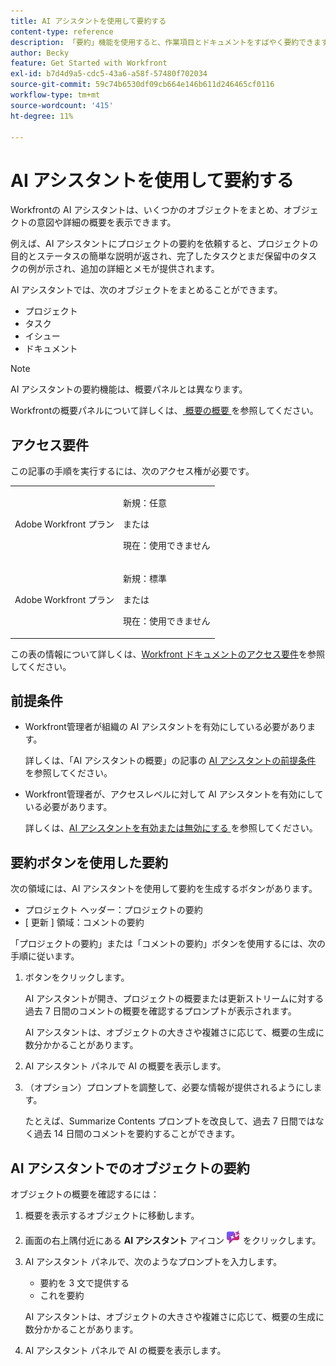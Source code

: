 ```yaml
---
title: AI アシスタントを使用して要約する
content-type: reference
description: 「要約」機能を使用すると、作業項目とドキュメントをすばやく要約できます。
author: Becky
feature: Get Started with Workfront
exl-id: b7d4d9a5-cdc5-43a6-a58f-57480f702034
source-git-commit: 59c74b6530df09cb664e146b611d246465cf0116
workflow-type: tm+mt
source-wordcount: '415'
ht-degree: 11%

---
```


# AI アシスタントを使用して要約する

Workfrontの AI アシスタントは、いくつかのオブジェクトをまとめ、オブジェクトの意図や詳細の概要を表示できます。

例えば、AI アシスタントにプロジェクトの要約を依頼すると、プロジェクトの目的とステータスの簡単な説明が返され、完了したタスクとまだ保留中のタスクの例が示され、追加の詳細とメモが提供されます。

AI アシスタントでは、次のオブジェクトをまとめることができます。

* プロジェクト
* タスク
* イシュー
* ドキュメント

>[!NOTE]
>
>AI アシスタントの要約機能は、概要パネルとは異なります。
>
>Workfrontの概要パネルについて詳しくは、[ 概要の概要 ](/help/quicksilver/workfront-basics/the-new-workfront-experience/summary-overview.md) を参照してください。

## アクセス要件

この記事の手順を実行するには、次のアクセス権が必要です。

<table style="table-layout:auto"> 
 <col> 
 <col> 
 <tbody> 
  <tr> 
   <td role="rowheader">Adobe Workfront プラン</td> 
   <td><p>新規：任意</p>
       <p>または</p>
       <p>現在：使用できません</p></td>
  </tr> 
  <tr> 
   <td role="rowheader">Adobe Workfront プラン</td> 
   <td><p>新規：標準</p>
       <p>または</p>
       <p>現在：使用できません</p></td>
  </tr> 
 </tbody> 
</table>

この表の情報について詳しくは、[Workfront ドキュメントのアクセス要件](/help/quicksilver/administration-and-setup/add-users/access-levels-and-object-permissions/access-level-requirements-in-documentation.md)を参照してください。

## 前提条件

* Workfront管理者が組織の AI アシスタントを有効にしている必要があります。

  詳しくは、「AI アシスタントの概要」の記事の [AI アシスタントの前提条件 ](/help/quicksilver/workfront-basics/ai-assistant/ai-assistant-overview.md#prerequisites-to-ai-assistant) を参照してください。
* Workfront管理者が、アクセスレベルに対して AI アシスタントを有効にしている必要があります。

  詳しくは、[AI アシスタントを有効または無効にする ](/help/quicksilver/workfront-basics/ai-assistant/enable-or-disable-assistant.md) を参照してください。

## 要約ボタンを使用した要約

次の領域には、AI アシスタントを使用して要約を生成するボタンがあります。

* プロジェクト ヘッダー：プロジェクトの要約
* [ 更新 ] 領域：コメントの要約

「プロジェクトの要約」または「コメントの要約」ボタンを使用するには、次の手順に従います。

1. ボタンをクリックします。

   AI アシスタントが開き、プロジェクトの概要または更新ストリームに対する過去 7 日間のコメントの概要を確認するプロンプトが表示されます。

   AI アシスタントは、オブジェクトの大きさや複雑さに応じて、概要の生成に数分かかることがあります。

1. AI アシスタント パネルで AI の概要を表示します。
1. （オプション）プロンプトを調整して、必要な情報が提供されるようにします。

   たとえば、Summarize Contents プロンプトを改良して、過去 7 日間ではなく過去 14 日間のコメントを要約することができます。

## AI アシスタントでのオブジェクトの要約

オブジェクトの概要を確認するには：

1. 概要を表示するオブジェクトに移動します。
1. 画面の右上隅付近にある **AI アシスタント** アイコン ![AI アシスタント アイコン ](assets/ai-assistant-icon.png) をクリックします。
1. AI アシスタント パネルで、次のようなプロンプトを入力します。

   * 要約を 3 文で提供する
   * これを要約

   AI アシスタントは、オブジェクトの大きさや複雑さに応じて、概要の生成に数分かかることがあります。

1. AI アシスタント パネルで AI の概要を表示します。

